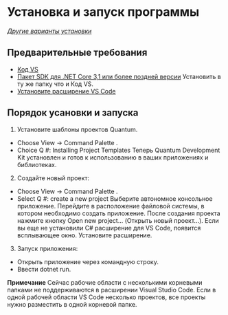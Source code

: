 # Установка и запуск программы
[*Другие варианты установки*](https://docs.microsoft.com/en-us/quantum/install-guide/)

## Предварительные требования
* [Код VS](https://code.visualstudio.com/download)
* [Пакет SDK для .NET Core 3,1 или более поздней версии](https://dotnet.microsoft.com/download) Установить в ту же папку что и Код VS.
* [Установите расширение VS Code](https://marketplace.visualstudio.com/items?itemName=quantum.quantum-devkit-vscode)

## Порядок усановки и запуска
1. Установите шаблоны проектов Quantum.
* Choose View -> Command Palette .
* Choice Q #: Installing Project Templates
Теперь Quantum Development Kit установлен и готов к использованию в ваших приложениях и библиотеках.
2. Создайте новый проект:
* Choose View -> Command Palette .
* Select Q #: create a new project
Выберите автономное консольное приложение.
Перейдите в расположение файловой системы, в котором необходимо создать приложение.
После создания проекта нажмите кнопку Open new project... (Открыть новый проект...).
Если вы еще не установили C# расширение для VS Code, появится всплывающее окно. Установите расширение.
3. Запуск приложения:
* Открыть приложение через командную строку.
* Ввести dotnet run.

**Примечание** 
Сейчас рабочие области с несколькими корневыми папками не поддерживаются в расширении Visual Studio Code. Если в одной рабочей области VS Code несколько проектов, все проекты нужно разместить в одной корневой папке.
